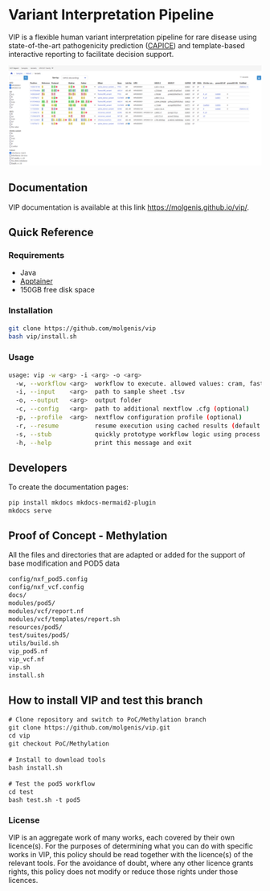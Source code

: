 # Variant Interpretation Pipeline
VIP is a flexible human variant interpretation pipeline for rare disease using state-of-the-art pathogenicity prediction ([CAPICE](https://github.com/molgenis/capice)) and template-based interactive reporting to facilitate decision support.

![Example Report](docs/img/report_example.png)

## Documentation
VIP documentation is available at this link https://molgenis.github.io/vip/.

## Quick Reference

### Requirements
- Java
- [Apptainer](https://apptainer.org/docs/admin/main/installation.html#install-from-pre-built-packages)
- 150GB free disk space

### Installation
```bash
git clone https://github.com/molgenis/vip
bash vip/install.sh
```

### Usage
```bash
usage: vip -w <arg> -i <arg> -o <arg>
  -w, --workflow <arg>  workflow to execute. allowed values: cram, fastq, gvcf, vcf, pod5
  -i, --input    <arg>  path to sample sheet .tsv
  -o, --output   <arg>  output folder
  -c, --config   <arg>  path to additional nextflow .cfg (optional)
  -p, --profile  <arg>  nextflow configuration profile (optional)
  -r, --resume          resume execution using cached results (default: false)
  -s, --stub            quickly prototype workflow logic using process script stubs
  -h, --help            print this message and exit
```

## Developers
To create the documentation pages:
```
pip install mkdocs mkdocs-mermaid2-plugin
mkdocs serve
```

## Proof of Concept - Methylation
All the files and directories that are adapted or added for the support of base modification and POD5 data
```
config/nxf_pod5.config
config/nxf_vcf.config
docs/
modules/pod5/
modules/vcf/report.nf
modules/vcf/templates/report.sh
resources/pod5/
test/suites/pod5/
utils/build.sh
vip_pod5.nf
vip_vcf.nf
vip.sh
install.sh
```

## How to install VIP and test this branch
```
# Clone repository and switch to PoC/Methylation branch
git clone https://github.com/molgenis/vip.git
cd vip
git checkout PoC/Methylation

# Install to download tools
bash install.sh

# Test the pod5 workflow
cd test
bash test.sh -t pod5
```

### License
VIP is an aggregate work of many works, each covered by their own licence(s). For the purposes of determining what you can do with specific works in VIP, this policy should be read together with the licence(s) of the relevant tools. For the avoidance of doubt, where any other licence grants rights, this policy does not modify or reduce those rights under those licences.
